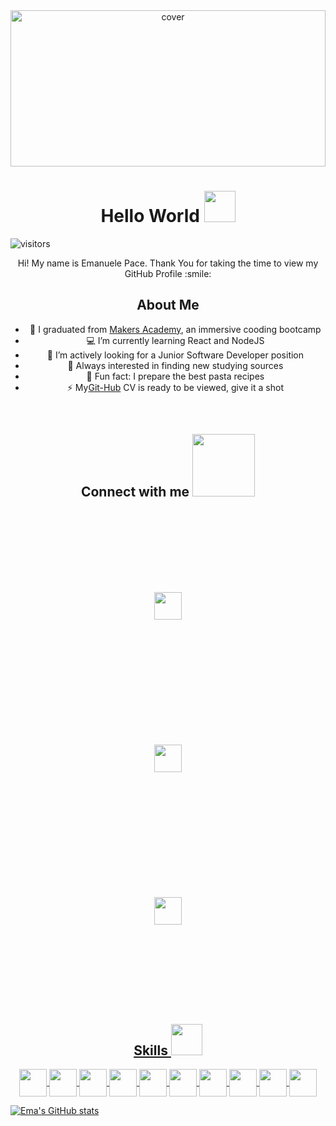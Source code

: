 

<div align="center">
<img width="100%" height = "250px" src="https://cdn.pixabay.com/photo/2018/01/14/23/12/nature-3082832_1280.jpg" alt="cover" />
</div>

<h1 align='center'> Hello World <img src = "https://raw.githubusercontent.com/MartinHeinz/MartinHeinz/master/wave.gif" width = 50px> </h1>
<p align='center'>

![visitors](https://visitor-badge.glitch.me/badge?page_id=https://github.com/Emanuele-20.https://github.com/Emanuele-20)

</p>
<div align='center' size='50px'> Hi! My name is Emanuele Pace. Thank You for taking the time to view my GitHub Profile :smile: 

<h2> About Me </h2>

- :blue_book: I graduated from [Makers Academy](https://www.makers.tech), an immersive cooding bootcamp
- :computer: I’m currently learning React and NodeJS
- :office: I’m actively looking for a Junior Software Developer position
- 🤔 Always interested in finding new studying sources
- :spaghetti: Fun fact: I prepare the best pasta recipes
- ⚡ My[Git-Hub](https://github.com/Emanuele-20/CV) CV is ready to be viewed, give it a shot
<br/>

<h2 align='center'> Connect with me <img src='https://raw.githubusercontent.com/ShahriarShafin/ShahriarShafin/main/Assets/handshake.gif' width="100px"> </h2>

<p style="padding: 30px"> 
  
<a href ='mailto:emanuele.10@outlook.com'> 
<img style="padding: 100px" width="44px" src="https://upload.wikimedia.org/wikipedia/commons/4/48/Outlook.com_icon.svg"/>  
  
<a style="padding: 100px" href='https://www.linkedin.com/in/https://www.linkedin.com/in/emanuele-pace10/'>
<img style="padding: 100px" width = '44px' src="https://raw.githubusercontent.com/rahulbanerjee26/githubAboutMeGenerator/main/icons/linked-in-alt.svg"/>  
  
<a href='https://www.github.com/https://github.com/Emanuele-20'>
<img style="padding: 100px" width = '44px' src="https://raw.githubusercontent.com/rahulbanerjee26/githubAboutMeGenerator/main/icons/github.svg"/>

</p>


</div>

<h2 align='center'> Skills <img src = "https://media2.giphy.com/media/QssGEmpkyEOhBCb7e1/giphy.gif?cid=ecf05e47a0n3gi1bfqntqmob8g9aid1oyj2wr3ds3mg700bl&rid=giphy.gif" width = 50px> </h2>
<p align = 'center'>
<img width ='44px' align='center' src ='https://raw.githubusercontent.com/rahulbanerjee26/githubAboutMeGenerator/main/icons/html.svg'>
<img width ='44px' align='center' src ='https://raw.githubusercontent.com/rahulbanerjee26/githubAboutMeGenerator/main/icons/css.svg'>
<img width ='44px' align='center' src ='https://raw.githubusercontent.com/rahulbanerjee26/githubAboutMeGenerator/main/icons/javascript.svg'>
<img width ='44px' align='center' src ='https://raw.githubusercontent.com/rahulbanerjee26/githubAboutMeGenerator/main/icons/nodejs.svg'>
<img width ='44px' align='center' src ='https://raw.githubusercontent.com/rahulbanerjee26/githubAboutMeGenerator/main/icons/reactjs.svg'>
<img width ='44px' align='center' src ='https://raw.githubusercontent.com/rahulbanerjee26/githubAboutMeGenerator/main/icons/ruby.svg'>
<img width ='44px' align='center' src ='https://raw.githubusercontent.com/rahulbanerjee26/githubAboutMeGenerator/main/icons/jasmine.svg'>
<img width ='44px' align='center' src ='https://raw.githubusercontent.com/rahulbanerjee26/githubAboutMeGenerator/main/icons/jest.svg'>
<img width ='44px' align='center' src ='https://raw.githubusercontent.com/rahulbanerjee26/githubAboutMeGenerator/main/icons/git.svg'>
<img width ='44px' align='center' src ='https://raw.githubusercontent.com/rahulbanerjee26/githubAboutMeGenerator/main/icons/github.svg'>
<br>
</p>





[![Ema's GitHub stats](https://github-readme-stats.vercel.app/api?username=Emanuele-20)](https://github.com/anuraghazra/github-readme-stats)

